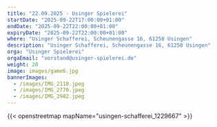 ```yaml
---
title: "22.09.2025 - Usinger Spielerei"
startDate: "2025-09-22T17:00:00+01:00"
endDate: "2025-09-22T22:00:00+01:00"
expiryDate: "2025-09-22T22:00:00+01:00"
where: "Usinger Schafferei, Scheunengasse 16, 61250 Usingen"
description: "Usinger Schafferei, Scheunengasse 16, 61250 Usingen"
orga: "Usinger Spielerei"
orgaEmail: "vorstand@usinger-spielerei.de"
weight: 20
image: images/game6.jpg
bannerImages:
  - /images/IMG_2118.jpeg
  - /images/IMG_2770.jpeg
  - /images/IMG_2982.jpeg
---
```

{{< openstreetmap mapName="usingen-schafferei_1229667" >}}
